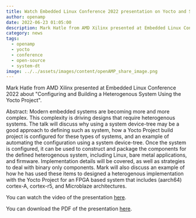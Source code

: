 ```yaml
---
title: Watch Embedded Linux Conference 2022 presentation on Yocto and System Device Tree
author: openamp
date: 2022-06-23 01:05:00
description: Mark Hatle from AMD Xilinx presented at Embedded Linux Conference 2022 about "Configuring and Building a Heterogenous System Using the Yocto Project"
category: news
tags:
  - openamp
  - yocto
  - conference
  - open-source
  - system-dt
image: ../../assets/images/content/openAMP_share_image.png
---
```


Mark Hatle from AMD Xilinx presented at Embedded Linux Conference 2022 about "Configuring and Building a Heterogenous System Using the Yocto Project".

Abstract:
Modern embedded systems are becoming more and more complex. This complexity is driving designs that require heterogenous systems. The talk will discuss why using a system device-tree may be a good approach to defining such as system, how a Yocto Project build project is configured for these types of systems, and an example of automating the configuration using a system device-tree. Once the system is configured, it can be used to construct and package the components for the defined heterogenous system, including Linux, bare metal applications, and firmware. Implementation details will be covered, as well as strategies to deal with binary only components. Mark will also discuss an example of how he has used these items to designed a heterogenous implementation with the Yocto Project for an FPGA based system that includes (aarch64) cortex-A, cortex-r5, and Microblaze architectures.

You can watch the video of the presentation [here](https://www.youtube.com/watch?v=SSFAp4LS6hs&list=PLbzoR-pLrL6r8ZZ_3KT5dYt6yhL3V_Ig4&index=9).

You can download the PDF of the presentation [here](https://static.sched.com/hosted_files/ossna2022/1c/ELC-2022-Heterogenenous_Systems_v2.pdf).
